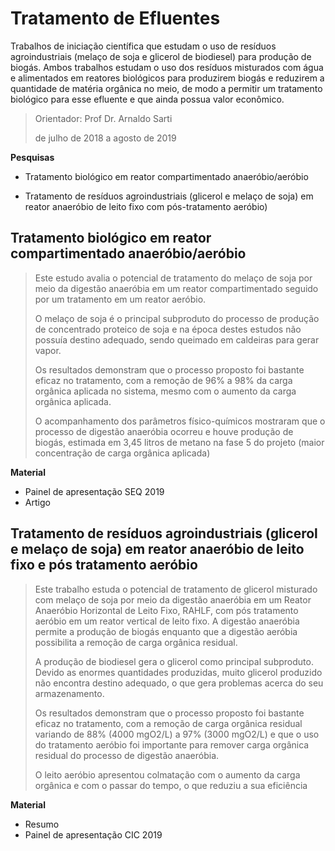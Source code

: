 # Tratamento de Efluentes
Trabalhos de iniciação científica que estudam o uso de resíduos agroindustriais (melaço de soja e glicerol de biodiesel) para produção de biogás. Ambos trabalhos estudam o uso dos resíduos misturados com água e alimentados em reatores biológicos para produzirem biogás e reduzirem a quantidade de matéria orgânica no meio, de modo a permitir um tratamento biológico para esse efluente e que ainda possua valor econômico.

>Orientador: Prof Dr. Arnaldo Sarti
>
>de julho de 2018 a agosto de 2019 



**Pesquisas**

- Tratamento biológico em reator compartimentado anaeróbio/aeróbio

- Tratamento de resíduos agroindustriais (glicerol e melaço de soja) em reator anaeróbio de leito fixo com pós-tratamento aeróbio)

  

## Tratamento biológico em reator compartimentado anaeróbio/aeróbio

> Este estudo avalia o potencial de tratamento do melaço de soja por meio da digestão anaeróbia em um reator compartimentado seguido por um tratamento em um reator aeróbio. 
>
> O melaço de soja é o principal subproduto do processo de produção de concentrado proteico de soja e na época destes estudos não possuía destino adequado, sendo queimado em caldeiras para gerar vapor.  
>
> Os resultados demonstram que o processo proposto foi bastante eficaz no tratamento, com a remoção de 96% a 98% da carga orgânica aplicada no sistema, mesmo com o aumento da carga orgânica aplicada. 
>
> O acompanhamento dos parâmetros físico-químicos mostraram que o processo de digestão anaeróbia ocorreu e houve produção de biogás, estimada em 3,45 litros de metano na fase 5 do projeto (maior concentração de carga orgânica aplicada)



**Material** 

- Painel de apresentação SEQ 2019
- Artigo 



## Tratamento de resíduos agroindustriais (glicerol e melaço de soja) em reator anaeróbio de leito fixo e pós tratamento aeróbio

>Este trabalho estuda o potencial de tratamento de glicerol misturado com melaço de soja por meio da digestão anaeróbia em um Reator Anaeróbio Horizontal de Leito Fixo, RAHLF, com pós tratamento aeróbio em um reator vertical de leito fixo. A digestão anaeróbia permite a produção de biogás enquanto que a digestão aeróbia possibilita a remoção de carga orgânica residual.
>
>A produção de biodiesel gera o glicerol como principal subproduto. Devido as enormes quantidades produzidas, muito glicerol produzido não encontra destino adequado, o que gera problemas acerca do seu armazenamento.
>
>Os resultados demonstram que o processo proposto foi bastante eficaz no tratamento, com a remoção de carga orgânica residual variando de 88% (4000 mgO2/L) a 97% (3000 mgO2/L) e que o uso do tratamento aeróbio foi importante para remover carga orgânica residual do processo de digestão anaeróbia. 
>
>O leito aeróbio apresentou colmatação com o aumento da carga orgânica e com o passar do tempo, o que reduziu a sua eficiência



**Material** 

- Resumo 
- Painel de apresentação CIC 2019





